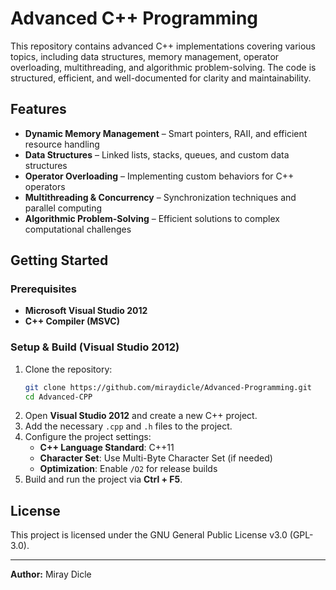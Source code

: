 # **Advanced C++ Programming**

This repository contains advanced C++ implementations covering various topics, including data structures, memory management, operator overloading, multithreading, and algorithmic problem-solving. The code is structured, efficient, and well-documented for clarity and maintainability.

## **Features**
- **Dynamic Memory Management** – Smart pointers, RAII, and efficient resource handling
- **Data Structures** – Linked lists, stacks, queues, and custom data structures
- **Operator Overloading** – Implementing custom behaviors for C++ operators
- **Multithreading & Concurrency** – Synchronization techniques and parallel computing
- **Algorithmic Problem-Solving** – Efficient solutions to complex computational challenges

## **Getting Started**
### **Prerequisites**
- **Microsoft Visual Studio 2012**  
- **C++ Compiler (MSVC)**  

### **Setup & Build (Visual Studio 2012)**
1. Clone the repository:  
   ```bash
   git clone https://github.com/miraydicle/Advanced-Programming.git
   cd Advanced-CPP
   ```
2. Open **Visual Studio 2012** and create a new C++ project.  
3. Add the necessary `.cpp` and `.h` files to the project.  
4. Configure the project settings:
   - **C++ Language Standard**: C++11  
   - **Character Set**: Use Multi-Byte Character Set (if needed)  
   - **Optimization**: Enable `/O2` for release builds  
5. Build and run the project via **Ctrl + F5**.  

## **License**
This project is licensed under the GNU General Public License v3.0 (GPL-3.0).

---
**Author:** Miray Dicle

